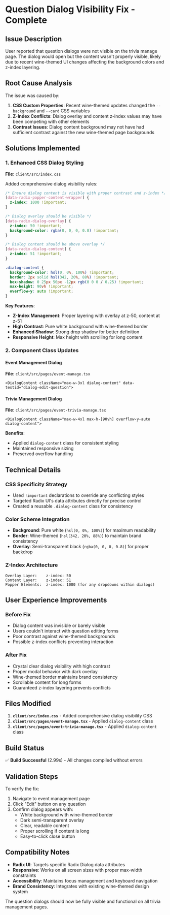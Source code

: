 # Question Dialog Visibility Fix - Complete

## Issue Description

User reported that question dialogs were not visible on the trivia manage page. The dialog would open but the content wasn't properly visible, likely due to recent wine-themed UI changes affecting the background colors and z-index layering.

## Root Cause Analysis

The issue was caused by:

1. **CSS Custom Properties**: Recent wine-themed updates changed the `--background` and `--card` CSS variables
2. **Z-Index Conflicts**: Dialog overlay and content z-index values may have been competing with other elements
3. **Contrast Issues**: Dialog content background may not have had sufficient contrast against the new wine-themed page backgrounds

## Solutions Implemented

### 1. Enhanced CSS Dialog Styling

**File**: `client/src/index.css`

Added comprehensive dialog visibility rules:

```css
/* Ensure dialog content is visible with proper contrast and z-index */
[data-radix-popper-content-wrapper] {
  z-index: 1000 !important;
}

/* Dialog overlay should be visible */
[data-radix-dialog-overlay] {
  z-index: 50 !important;
  background-color: rgba(0, 0, 0, 0.8) !important;
}

/* Dialog content should be above overlay */
[data-radix-dialog-content] {
  z-index: 51 !important;
}

.dialog-content {
  background-color: hsl(0, 0%, 100%) !important;
  border: 2px solid hsl(342, 20%, 88%) !important;
  box-shadow: 0 25px 50px -12px rgb(0 0 0 / 0.25) !important;
  max-height: 90vh !important;
  overflow-y: auto !important;
}
```

**Key Features**:

- **Z-Index Management**: Proper layering with overlay at z-50, content at z-51
- **High Contrast**: Pure white background with wine-themed border
- **Enhanced Shadow**: Strong drop shadow for better definition
- **Responsive Height**: Max height with scrolling for long content

### 2. Component Class Updates

#### Event Management Dialog

**File**: `client/src/pages/event-manage.tsx`

```tsx
<DialogContent className="max-w-3xl dialog-content" data-testid="dialog-edit-question">
```

#### Trivia Management Dialog

**File**: `client/src/pages/event-trivia-manage.tsx`

```tsx
<DialogContent className="max-w-4xl max-h-[90vh] overflow-y-auto dialog-content">
```

**Benefits**:

- Applied `dialog-content` class for consistent styling
- Maintained responsive sizing
- Preserved overflow handling

## Technical Details

### CSS Specificity Strategy

- Used `!important` declarations to override any conflicting styles
- Targeted Radix UI's data attributes directly for precise control
- Created a reusable `.dialog-content` class for consistency

### Color Scheme Integration

- **Background**: Pure white (`hsl(0, 0%, 100%)`) for maximum readability
- **Border**: Wine-themed (`hsl(342, 20%, 88%)`) to maintain brand consistency
- **Overlay**: Semi-transparent black (`rgba(0, 0, 0, 0.8)`) for proper backdrop

### Z-Index Architecture

```
Overlay Layer:    z-index: 50
Content Layer:    z-index: 51
Popper Elements:  z-index: 1000 (for any dropdowns within dialogs)
```

## User Experience Improvements

### Before Fix

- Dialog content was invisible or barely visible
- Users couldn't interact with question editing forms
- Poor contrast against wine-themed backgrounds
- Possible z-index conflicts preventing interaction

### After Fix

- Crystal clear dialog visibility with high contrast
- Proper modal behavior with dark overlay
- Wine-themed border maintains brand consistency
- Scrollable content for long forms
- Guaranteed z-index layering prevents conflicts

## Files Modified

1. **`client/src/index.css`** - Added comprehensive dialog visibility CSS
2. **`client/src/pages/event-manage.tsx`** - Applied `dialog-content` class
3. **`client/src/pages/event-trivia-manage.tsx`** - Applied `dialog-content` class

## Build Status

✅ **Build Successful** (2.99s) - All changes compiled without errors

## Validation Steps

To verify the fix:

1. Navigate to event management page
2. Click "Edit" button on any question
3. Confirm dialog appears with:
   - White background with wine-themed border
   - Dark semi-transparent overlay
   - Clear, readable content
   - Proper scrolling if content is long
   - Easy-to-click close button

## Compatibility Notes

- **Radix UI**: Targets specific Radix Dialog data attributes
- **Responsive**: Works on all screen sizes with proper max-width constraints  
- **Accessibility**: Maintains focus management and keyboard navigation
- **Brand Consistency**: Integrates with existing wine-themed design system

The question dialogs should now be fully visible and functional on all trivia management pages.
